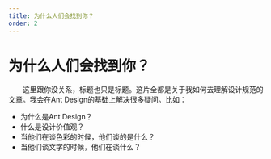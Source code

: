 ```yaml
---
title: 为什么人们会找到你？
order: 2
---
```


# 为什么人们会找到你？

&emsp;&emsp;这里跟你没关系，标题也只是标题。这片全都是关于我如何去理解设计规范的文章。我会在Ant Design的基础上解决很多疑问。比如：

- 为什么是Ant Design？
- 什么是设计价值观？
- 当他们在谈色彩的时候，他们谈的是什么？
- 当他们谈文字的时候，他们在谈什么？
